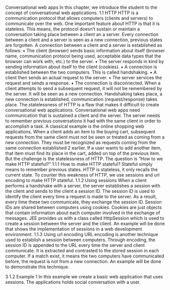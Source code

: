  Conversational web apps
In this chapter, we introduce the student to the concept of conversational web 
applications. 
1.1 HTTP
HTTP is a communication protocol that allows computers (clients and servers) to 
communicate over the web. One important feature about HTTP is that it is stateless. 
This means, the protocol doesn’t sustain or maintain a conversation taking place 
between a client an a server. Every connection between a client and a server is seen 
as a new connection, previous states are forgotten.
A connection between a client and a server is established as follows:
▪ The client (browser) sends basic information about itself (browser name, 
communication protocol being used, acceptable data types that the browser 
can work with, etc.) to the server. 
▪ The server responds in kind by sending information about itself to the client 
(cookies). 
▪ A connection is established between the two computers. This is called 
handshaking.
▪ A client then sends an actual request to the server.
▪ The server services the request and sends a response.
▪ The connection is disconnected.
When a client attempts to send a subsequent request, it will not be remembered by 
the server. It will be seen as a new connection. Handshaking takes place, a new 
connection is established, communication (request/response) takes place.
The statelessness of HTTP is a flaw that makes it difficult to create conversational web 
applications. Conversational web apps need communication that is sustained a client 
and the server. The server needs to remember previous conversations it had with the 
same client in order to accomplish a task. A classical example is the online shopping 
web applications. When a client adds an item to the buying cart, subsequent requests
from the same client must not be seen or treated as coming from a new connection. 
They must be recognized as requests coming from the same connection established 
2
earlier. If a user wants to add another item, that item must find its place in the cart, 
added on top of the previous item. 
But the challenge is the statelessness of HTTP. The question is “How to we make 
HTTP stateful?”
1.1.1 How to make HTTP stateful?
Stateful simply means to remember previous states. HTTP is stateless, it only recalls 
the current state. To counter this weakness of HTTP, we use sessions and url
encoding to make HTTP stateful.
1.1.2 Using sessions
When a client performs a handshake with a server, the server establishes a session 
with the client and sends to the client a session ID. The session ID is used to identify 
the client every time a request is made to the server. As a result, every time these two 
communicate, they exchange the session ID. Session IDs are shared between 
computers using cookies. Cookies are just objects that contain information about each 
computer involved in the exchange of messages.
JEE provides us with a class called HttpSession which is used to create a session 
between the server and the client. An example will be done that shows the 
implementation of sessions in a web development environment.
1.1.3 Using url encoding
URL encoding is another technique used to establish a session between computers. 
Through encoding, the session ID is appended to the URL every time the server and 
client communicate. It is extracted and contrasted to the stored session in each 
computer. If a match exist, it means the two computers have communicated before, 
the request is not from a new connection. An example will be done to demonstrate this 
technique.
 
3
1.2 Example 1
In this example we create a basic web application that uses sessions. The applications 
holds social conversation with a user.
